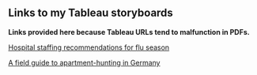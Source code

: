 ## Links to my Tableau storyboards

**Links provided here because Tableau URLs tend to malfunction in PDFs.**


[Hospital staffing recommendations for flu season](https://www.linkedin.com/in/jacy-marmaduke-69207935/](https://public.tableau.com/views/influenzastoryboard/Story1?:language=en-US&:display_count=n&:origin=viz_share_link)https://public.tableau.com/views/influenzastoryboard/Story1?:language=en-US&:display_count=n&:origin=viz_share_link)


[A field guide to apartment-hunting in Germany](https://public.tableau.com/views/GermanRentStoryboard/Germanrentstoryboard?:language=en-US&:display_count=n&:origin=viz_share_link)

